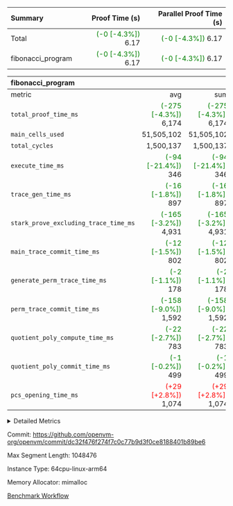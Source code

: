 | Summary | Proof Time (s) | Parallel Proof Time (s) |
|:---|---:|---:|
| Total | <span style='color: green'>(-0 [-4.3%])</span> 6.17 | <span style='color: green'>(-0 [-4.3%])</span> 6.17 |
| fibonacci_program | <span style='color: green'>(-0 [-4.3%])</span> 6.17 | <span style='color: green'>(-0 [-4.3%])</span> 6.17 |


| fibonacci_program |||||
|:---|---:|---:|---:|---:|
|metric|avg|sum|max|min|
| `total_proof_time_ms ` | <span style='color: green'>(-275 [-4.3%])</span> 6,174 | <span style='color: green'>(-275 [-4.3%])</span> 6,174 | <span style='color: green'>(-275 [-4.3%])</span> 6,174 | <span style='color: green'>(-275 [-4.3%])</span> 6,174 |
| `main_cells_used     ` |  51,505,102 |  51,505,102 |  51,505,102 |  51,505,102 |
| `total_cycles        ` |  1,500,137 |  1,500,137 |  1,500,137 |  1,500,137 |
| `execute_time_ms     ` | <span style='color: green'>(-94 [-21.4%])</span> 346 | <span style='color: green'>(-94 [-21.4%])</span> 346 | <span style='color: green'>(-94 [-21.4%])</span> 346 | <span style='color: green'>(-94 [-21.4%])</span> 346 |
| `trace_gen_time_ms   ` | <span style='color: green'>(-16 [-1.8%])</span> 897 | <span style='color: green'>(-16 [-1.8%])</span> 897 | <span style='color: green'>(-16 [-1.8%])</span> 897 | <span style='color: green'>(-16 [-1.8%])</span> 897 |
| `stark_prove_excluding_trace_time_ms` | <span style='color: green'>(-165 [-3.2%])</span> 4,931 | <span style='color: green'>(-165 [-3.2%])</span> 4,931 | <span style='color: green'>(-165 [-3.2%])</span> 4,931 | <span style='color: green'>(-165 [-3.2%])</span> 4,931 |
| `main_trace_commit_time_ms` | <span style='color: green'>(-12 [-1.5%])</span> 802 | <span style='color: green'>(-12 [-1.5%])</span> 802 | <span style='color: green'>(-12 [-1.5%])</span> 802 | <span style='color: green'>(-12 [-1.5%])</span> 802 |
| `generate_perm_trace_time_ms` | <span style='color: green'>(-2 [-1.1%])</span> 178 | <span style='color: green'>(-2 [-1.1%])</span> 178 | <span style='color: green'>(-2 [-1.1%])</span> 178 | <span style='color: green'>(-2 [-1.1%])</span> 178 |
| `perm_trace_commit_time_ms` | <span style='color: green'>(-158 [-9.0%])</span> 1,592 | <span style='color: green'>(-158 [-9.0%])</span> 1,592 | <span style='color: green'>(-158 [-9.0%])</span> 1,592 | <span style='color: green'>(-158 [-9.0%])</span> 1,592 |
| `quotient_poly_compute_time_ms` | <span style='color: green'>(-22 [-2.7%])</span> 783 | <span style='color: green'>(-22 [-2.7%])</span> 783 | <span style='color: green'>(-22 [-2.7%])</span> 783 | <span style='color: green'>(-22 [-2.7%])</span> 783 |
| `quotient_poly_commit_time_ms` | <span style='color: green'>(-1 [-0.2%])</span> 499 | <span style='color: green'>(-1 [-0.2%])</span> 499 | <span style='color: green'>(-1 [-0.2%])</span> 499 | <span style='color: green'>(-1 [-0.2%])</span> 499 |
| `pcs_opening_time_ms ` | <span style='color: red'>(+29 [+2.8%])</span> 1,074 | <span style='color: red'>(+29 [+2.8%])</span> 1,074 | <span style='color: red'>(+29 [+2.8%])</span> 1,074 | <span style='color: red'>(+29 [+2.8%])</span> 1,074 |



<details>
<summary>Detailed Metrics</summary>

| group | num_segments | keygen_time_ms | commit_exe_time_ms |
| --- | --- | --- | --- |
| fibonacci_program | 1 | 341 | 6 | 

| group | air_name | quotient_deg | interactions | constraints |
| --- | --- | --- | --- | --- |
| fibonacci_program | AccessAdapterAir<16> | 2 | 5 | 14 | 
| fibonacci_program | AccessAdapterAir<2> | 2 | 5 | 14 | 
| fibonacci_program | AccessAdapterAir<32> | 2 | 5 | 14 | 
| fibonacci_program | AccessAdapterAir<4> | 2 | 5 | 14 | 
| fibonacci_program | AccessAdapterAir<64> | 2 | 5 | 14 | 
| fibonacci_program | AccessAdapterAir<8> | 2 | 5 | 14 | 
| fibonacci_program | BitwiseOperationLookupAir<8> | 2 | 2 | 4 | 
| fibonacci_program | MemoryMerkleAir<8> | 2 | 4 | 40 | 
| fibonacci_program | PersistentBoundaryAir<8> | 2 | 3 | 6 | 
| fibonacci_program | PhantomAir | 2 | 3 | 5 | 
| fibonacci_program | Poseidon2PeripheryAir<BabyBearParameters>, 1> | 2 | 1 | 286 | 
| fibonacci_program | ProgramAir | 1 | 1 | 4 | 
| fibonacci_program | RangeTupleCheckerAir<2> | 1 | 1 | 4 | 
| fibonacci_program | VariableRangeCheckerAir | 1 | 1 | 4 | 
| fibonacci_program | VmAirWrapper<Rv32BaseAluAdapterAir, BaseAluCoreAir<4, 8> | 2 | 19 | 43 | 
| fibonacci_program | VmAirWrapper<Rv32BaseAluAdapterAir, LessThanCoreAir<4, 8> | 2 | 17 | 39 | 
| fibonacci_program | VmAirWrapper<Rv32BaseAluAdapterAir, ShiftCoreAir<4, 8> | 2 | 23 | 90 | 
| fibonacci_program | VmAirWrapper<Rv32BranchAdapterAir, BranchEqualCoreAir<4> | 2 | 11 | 25 | 
| fibonacci_program | VmAirWrapper<Rv32BranchAdapterAir, BranchLessThanCoreAir<4, 8> | 2 | 13 | 41 | 
| fibonacci_program | VmAirWrapper<Rv32CondRdWriteAdapterAir, Rv32JalLuiCoreAir> | 2 | 10 | 22 | 
| fibonacci_program | VmAirWrapper<Rv32HintStoreAdapterAir, Rv32HintStoreCoreAir> | 2 | 15 | 17 | 
| fibonacci_program | VmAirWrapper<Rv32JalrAdapterAir, Rv32JalrCoreAir> | 2 | 16 | 20 | 
| fibonacci_program | VmAirWrapper<Rv32LoadStoreAdapterAir, LoadSignExtendCoreAir<4, 8> | 2 | 18 | 33 | 
| fibonacci_program | VmAirWrapper<Rv32LoadStoreAdapterAir, LoadStoreCoreAir<4> | 2 | 17 | 38 | 
| fibonacci_program | VmAirWrapper<Rv32MultAdapterAir, DivRemCoreAir<4, 8> | 2 | 25 | 88 | 
| fibonacci_program | VmAirWrapper<Rv32MultAdapterAir, MulHCoreAir<4, 8> | 2 | 24 | 38 | 
| fibonacci_program | VmAirWrapper<Rv32MultAdapterAir, MultiplicationCoreAir<4, 8> | 2 | 19 | 26 | 
| fibonacci_program | VmAirWrapper<Rv32RdWriteAdapterAir, Rv32AuipcCoreAir> | 2 | 11 | 15 | 
| fibonacci_program | VmConnectorAir | 2 | 3 | 9 | 

| group | air_name | segment | rows | prep_cols | perm_cols | main_cols | cells |
| --- | --- | --- | --- | --- | --- | --- | --- |
| fibonacci_program | AccessAdapterAir<8> | 0 | 64 |  | 24 | 17 | 2,624 | 
| fibonacci_program | BitwiseOperationLookupAir<8> | 0 | 65,536 | 3 | 8 | 2 | 655,360 | 
| fibonacci_program | MemoryMerkleAir<8> | 0 | 512 |  | 20 | 32 | 26,624 | 
| fibonacci_program | PersistentBoundaryAir<8> | 0 | 64 |  | 12 | 20 | 2,048 | 
| fibonacci_program | PhantomAir | 0 | 2 |  | 12 | 6 | 36 | 
| fibonacci_program | Poseidon2PeripheryAir<BabyBearParameters>, 1> | 0 | 256 |  | 8 | 300 | 78,848 | 
| fibonacci_program | ProgramAir | 0 | 4,096 |  | 8 | 10 | 73,728 | 
| fibonacci_program | RangeTupleCheckerAir<2> | 0 | 524,288 | 2 | 8 | 1 | 4,718,592 | 
| fibonacci_program | VariableRangeCheckerAir | 0 | 262,144 | 2 | 8 | 1 | 2,359,296 | 
| fibonacci_program | VmAirWrapper<Rv32BaseAluAdapterAir, BaseAluCoreAir<4, 8> | 0 | 1,048,576 |  | 80 | 36 | 121,634,816 | 
| fibonacci_program | VmAirWrapper<Rv32BaseAluAdapterAir, LessThanCoreAir<4, 8> | 0 | 524,288 |  | 40 | 37 | 40,370,176 | 
| fibonacci_program | VmAirWrapper<Rv32BaseAluAdapterAir, ShiftCoreAir<4, 8> | 0 | 2 |  | 52 | 53 | 210 | 
| fibonacci_program | VmAirWrapper<Rv32BranchAdapterAir, BranchEqualCoreAir<4> | 0 | 262,144 |  | 48 | 26 | 19,398,656 | 
| fibonacci_program | VmAirWrapper<Rv32BranchAdapterAir, BranchLessThanCoreAir<4, 8> | 0 | 8 |  | 56 | 32 | 704 | 
| fibonacci_program | VmAirWrapper<Rv32CondRdWriteAdapterAir, Rv32JalLuiCoreAir> | 0 | 131,072 |  | 44 | 18 | 8,126,464 | 
| fibonacci_program | VmAirWrapper<Rv32HintStoreAdapterAir, Rv32HintStoreCoreAir> | 0 | 4 |  | 36 | 26 | 248 | 
| fibonacci_program | VmAirWrapper<Rv32JalrAdapterAir, Rv32JalrCoreAir> | 0 | 16 |  | 36 | 28 | 1,024 | 
| fibonacci_program | VmAirWrapper<Rv32LoadStoreAdapterAir, LoadStoreCoreAir<4> | 0 | 32 |  | 72 | 40 | 3,584 | 
| fibonacci_program | VmAirWrapper<Rv32RdWriteAdapterAir, Rv32AuipcCoreAir> | 0 | 16 |  | 28 | 21 | 784 | 
| fibonacci_program | VmConnectorAir | 0 | 2 | 1 | 12 | 4 | 32 | 

| group | segment | trace_gen_time_ms | total_proof_time_ms | total_cycles | total_cells | stark_prove_excluding_trace_time_ms | quotient_poly_compute_time_ms | quotient_poly_commit_time_ms | perm_trace_commit_time_ms | pcs_opening_time_ms | main_trace_commit_time_ms | main_cells_used | generate_perm_trace_time_ms | execute_time_ms |
| --- | --- | --- | --- | --- | --- | --- | --- | --- | --- | --- | --- | --- | --- | --- |
| fibonacci_program | 0 | 897 | 6,174 | 1,500,137 | 197,453,854 | 4,931 | 783 | 499 | 1,592 | 1,074 | 802 | 51,505,102 | 178 | 346 | 

</details>


Commit: https://github.com/openvm-org/openvm/commit/dc32f476f274f7c0c77b9d3f0ce8188401b89be6

Max Segment Length: 1048476

Instance Type: 64cpu-linux-arm64

Memory Allocator: mimalloc

[Benchmark Workflow](https://github.com/openvm-org/openvm/actions/runs/12658244475)
